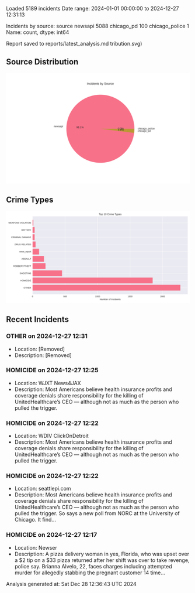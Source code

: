 
Loaded 5189 incidents
Date range: 2024-01-01 00:00:00 to 2024-12-27 12:31:13

Incidents by source:
source
newsapi           5088
chicago_pd         100
chicago_police       1
Name: count, dtype: int64

Report saved to reports/latest_analysis.md
tribution.svg)

## Source Distribution
![Source Distribution](images/source_distribution.svg)

## Crime Types
![Crime Types](images/crime_types.svg)

## Recent Incidents

### OTHER on 2024-12-27 12:31
- Location: [Removed]
- Description: [Removed]


### HOMICIDE on 2024-12-27 12:25
- Location: WJXT News4JAX
- Description: Most Americans believe health insurance profits and coverage denials share responsibility for the killing of UnitedHealthcare’s CEO — although not as much as the person who pulled the trigger.


### HOMICIDE on 2024-12-27 12:22
- Location: WDIV ClickOnDetroit
- Description: Most Americans believe health insurance profits and coverage denials share responsibility for the killing of UnitedHealthcare’s CEO — although not as much as the person who pulled the trigger.


### HOMICIDE on 2024-12-27 12:22
- Location: seattlepi.com
- Description: Most Americans believe health insurance profits and coverage denials share responsibility for the killing of UnitedHealthcare’s CEO — although not as much as the person who pulled the trigger. So says a new poll from NORC at the University of Chicago. It find…


### HOMICIDE on 2024-12-27 12:17
- Location: Newser
- Description: A pizza delivery woman in yes, Florida, who was upset over a $2 tip on a $33 pizza returned after her shift was over to take revenge, police say. Brianna Alvelo, 22, faces charges including attempted murder for allegedly stabbing the pregnant customer 14 time…

Analysis generated at: Sat Dec 28 12:36:43 UTC 2024
